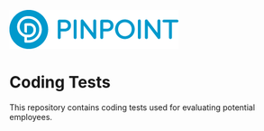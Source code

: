 ![Pinpoint](.github/pinpoint.png)

# Coding Tests

This repository contains coding tests used for evaluating potential employees.
